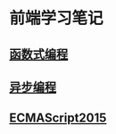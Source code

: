 # 前端学习笔记

## [函数式编程](https://github.com/29984608/frontend-study-note/blob/main/01-01-01-function/README.md)

## [异步编程](https://github.com/29984608/frontend-study-note/blob/main/01-01-02-promise/README.md)

## [ECMAScript2015](https://github.com/29984608/frontend-study-note/blob/main/01-02-01-ES6/docs/ECMAScript%20%E7%89%B9%E6%80%A7.md)
